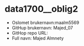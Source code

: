 # data1700__oblig2
- Oslomet brukernavn:maalm5569
- GitHup  brukernavn: Majed_07
- GitHop repo URL:
- Full navn: Majed Almnety
